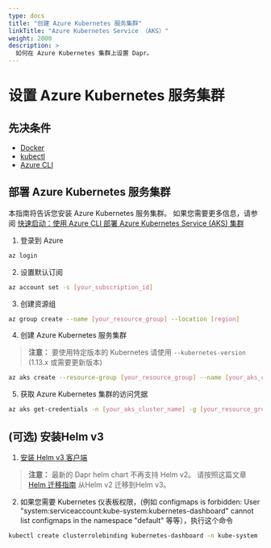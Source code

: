 ```yaml
---
type: docs
title: "创建 Azure Kubernetes 服务集群"
linkTitle: "Azure Kubernetes Service （AKS）"
weight: 2000
description: >
  如何在 Azure Kubernetes 集群上设置 Dapr。
---
```


# 设置 Azure Kubernetes 服务集群

## 先决条件

- [Docker](https://docs.docker.com/install/)
- [kubectl](https://kubernetes.io/docs/tasks/tools/)
- [Azure CLI](https://docs.microsoft.com/cli/azure/install-azure-cli?view=azure-cli-latest)

## 部署 Azure Kubernetes 服务集群

本指南将告诉您安装 Azure Kubernetes 服务集群。 如果您需要更多信息，请参阅 [快速启动：使用 Azure CLI 部署 Azure Kubernetes Service (AKS) 集群](https://docs.microsoft.com/azure/aks/kubernetes-walkthrough)

1. 登录到 Azure

```bash
az login
```

2. 设置默认订阅

```bash
az account set -s [your_subscription_id]
```

3. 创建资源组

```bash
az group create --name [your_resource_group] --location [region]
```

4. 创建 Azure Kubernetes 服务集群

> **注意：** 要使用特定版本的 Kubernetes 请使用 `--kubernetes-version` (1.13.x 或需要更新版本)

```bash
az aks create --resource-group [your_resource_group] --name [your_aks_cluster_name] --node-count 2 --enable-addons http_application_routing --generate-ssh-keys
```

5. 获取 Azure Kubernetes 集群的访问凭据

```bash
az aks get-credentials -n [your_aks_cluster_name] -g [your_resource_group]
```

## (可选) 安装Helm v3

1. [安装 Helm v3 客户端](https://helm.sh/docs/intro/install/)

> **注意：** 最新的 Dapr helm chart 不再支持 Helm v2。 请按照这篇文章 [Helm 迁移指南](https://helm.sh/blog/migrate-from-helm-v2-to-helm-v3/) 从Helm v2 迁移到Helm v3。

2. 如果您需要 Kubernetes 仪表板权限，(例如 configmaps is forbidden: User "system:serviceaccount:kube-system:kubernetes-dashboard" cannot list configmaps in the namespace "default" 等等），执行这个命令

```bash
kubectl create clusterrolebinding kubernetes-dashboard -n kube-system --clusterrole=cluster-admin --serviceaccount=kube-system:kubernetes-dashboard
```